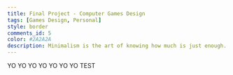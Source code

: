 ```yaml
---
title: Final Project - Computer Games Design
tags: [Games Design, Personal]
style: border
comments_id: 5
color: #2A2A2A
description: Minimalism is the art of knowing how much is just enough. Digital minimalism applies this idea to our personal technology. It’s the key to living a focused life in an increasingly noisy world.
---
```


YO YO YO YO YO YO YO TEST

